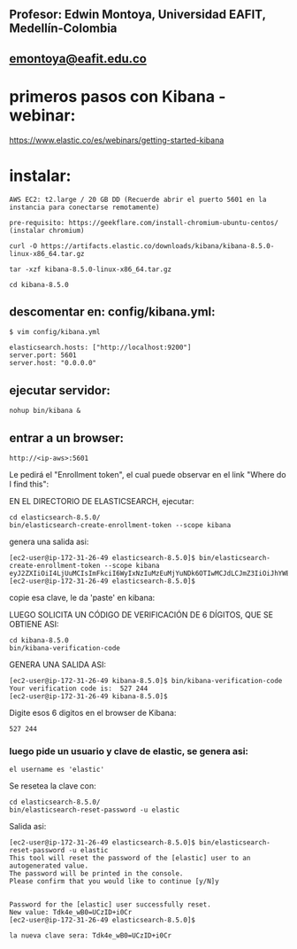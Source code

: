 ## Profesor: Edwin Montoya, Universidad EAFIT, Medellín-Colombia
## emontoya@eafit.edu.co

# primeros pasos con Kibana - webinar:

https://www.elastic.co/es/webinars/getting-started-kibana

# instalar:

    AWS EC2: t2.large / 20 GB DD (Recuerde abrir el puerto 5601 en la instancia para conectarse remotamente)

    pre-requisito: https://geekflare.com/install-chromium-ubuntu-centos/ (instalar chromium)

    curl -O https://artifacts.elastic.co/downloads/kibana/kibana-8.5.0-linux-x86_64.tar.gz

    tar -xzf kibana-8.5.0-linux-x86_64.tar.gz

    cd kibana-8.5.0

## descomentar en: config/kibana.yml:

    $ vim config/kibana.yml

    elasticsearch.hosts: ["http://localhost:9200"]
    server.port: 5601
    server.host: "0.0.0.0"

## ejecutar servidor:

    nohup bin/kibana &

## entrar a un browser:

    http://<ip-aws>:5601

Le pedirá el "Enrollment token", el cual puede observar en el link "Where do I find this":

EN EL DIRECTORIO DE ELASTICSEARCH, ejecutar:

    cd elasticsearch-8.5.0/
    bin/elasticsearch-create-enrollment-token --scope kibana

genera una salida asi:

    [ec2-user@ip-172-31-26-49 elasticsearch-8.5.0]$ bin/elasticsearch-create-enrollment-token --scope kibana
    eyJ2ZXIiOiI4LjUuMCIsImFkciI6WyIxNzIuMzEuMjYuNDk6OTIwMCJdLCJmZ3IiOiJhYWE4MGVkOTU3N2MzN2E4MmNmMGMwYTM0MWZlNjU0ODExNmQyZGNmYmViYTEzMjE4ZTQzNDM5ZWYzMjNhZThhIiwia2V5IjoiRHhMM1FvUUJuam5NOEZyYndveEM6VUhNWVdZVHBTZ21vQ1JzUUYyUkwtZyJ9
    [ec2-user@ip-172-31-26-49 elasticsearch-8.5.0]$

copie esa clave, le da 'paste' en kibana:

LUEGO SOLICITA UN CÓDIGO DE VERIFICACIÓN DE 6 DÍGITOS, QUE SE OBTIENE ASI:

    cd kibana-8.5.0
    bin/kibana-verification-code

GENERA UNA SALIDA ASI:

    [ec2-user@ip-172-31-26-49 kibana-8.5.0]$ bin/kibana-verification-code
    Your verification code is:  527 244 
    [ec2-user@ip-172-31-26-49 kibana-8.5.0]$ 

Digite esos 6 digitos en el browser de Kibana:

    527 244 

### luego pide un usuario y clave de elastic, se genera asi:

    el username es 'elastic'

Se resetea la clave con:

    cd elasticsearch-8.5.0/
    bin/elasticsearch-reset-password -u elastic

Salida asi:

    [ec2-user@ip-172-31-26-49 elasticsearch-8.5.0]$ bin/elasticsearch-reset-password -u elastic
    This tool will reset the password of the [elastic] user to an autogenerated value.
    The password will be printed in the console.
    Please confirm that you would like to continue [y/N]y


    Password for the [elastic] user successfully reset.
    New value: Tdk4e_wB0=UCzID+i0Cr
    [ec2-user@ip-172-31-26-49 elasticsearch-8.5.0]$

    la nueva clave sera: Tdk4e_wB0=UCzID+i0Cr



